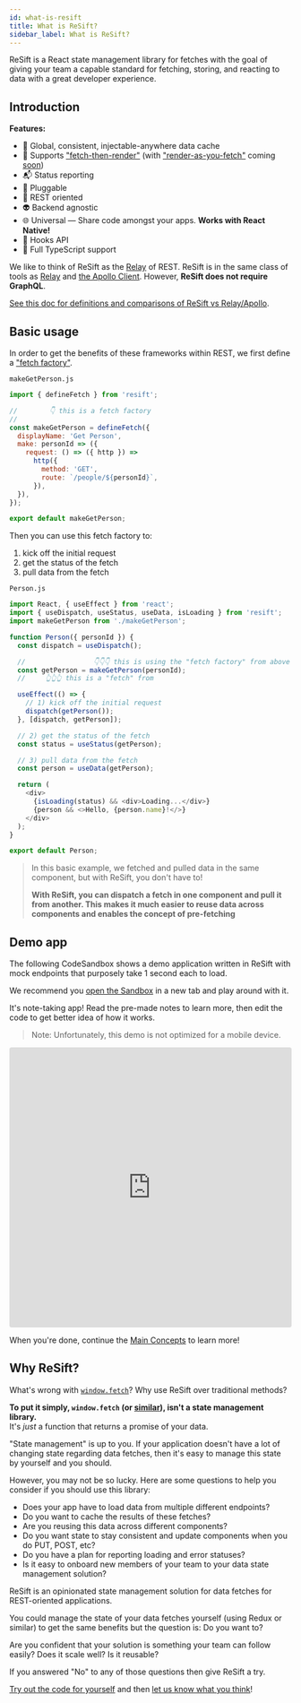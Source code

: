 ```yaml
---
id: what-is-resift
title: What is ReSift?
sidebar_label: What is ReSift?
---
```


ReSift is a React state management library for fetches with the goal of giving your team a capable standard for fetching, storing, and reacting to data with a great developer experience.

## Introduction

**Features:**

- 💾 Global, consistent, injectable-anywhere data cache
- 🔄 Supports ["fetch-then-render"](https://reactjs.org/docs/concurrent-mode-suspense.html#approach-2-fetch-then-render-not-using-suspense) (with ["render-as-you-fetch"](https://reactjs.org/docs/concurrent-mode-suspense.html#approach-3-render-as-you-fetch-using-suspense) coming [soon](https://github.com/JustSift/ReSift/issues/32))
- 📬 Status reporting
- 🔌 Pluggable
- 🔗 REST oriented
- 👽 Backend agnostic
- 🌐 Universal — Share code amongst your apps. **Works with React Native!**
- 🎣 Hooks API
- 🤝 Full TypeScript support

We like to think of ReSift as the [Relay](https://relay.dev/) of REST. ReSift is in the same class of tools as [Relay](https://relay.dev/) and [the Apollo Client](https://www.apollographql.com/docs/react/). However, **ReSift does not require GraphQL**.

[See this doc for definitions and comparisons of ReSift vs Relay/Apollo](../guides/resift-vs-apollo-relay.md).

## Basic usage

In order to get the benefits of these frameworks within REST, we first define a ["fetch factory"](../main-concepts/whats-a-fetch.md#defining-a-fetch).

`makeGetPerson.js`

```js
import { defineFetch } from 'resift';

//        👇 this is a fetch factory
//
const makeGetPerson = defineFetch({
  displayName: 'Get Person',
  make: personId => ({
    request: () => ({ http }) =>
      http({
        method: 'GET',
        route: `/people/${personId}`,
      }),
  }),
});

export default makeGetPerson;
```

Then you can use this fetch factory to:

1. kick off the initial request
2. get the status of the fetch
3. pull data from the fetch

`Person.js`

```js
import React, { useEffect } from 'react';
import { useDispatch, useStatus, useData, isLoading } from 'resift';
import makeGetPerson from './makeGetPerson';

function Person({ personId }) {
  const dispatch = useDispatch();

  //                 👇👇👇 this is using the "fetch factory" from above
  const getPerson = makeGetPerson(personId);
  //     👆👆👆 this is a "fetch" from

  useEffect(() => {
    // 1) kick off the initial request
    dispatch(getPerson());
  }, [dispatch, getPerson]);

  // 2) get the status of the fetch
  const status = useStatus(getPerson);

  // 3) pull data from the fetch
  const person = useData(getPerson);

  return (
    <div>
      {isLoading(status) && <div>Loading...</div>}
      {person && <>Hello, {person.name}!</>}
    </div>
  );
}

export default Person;
```

> In this basic example, we fetched and pulled data in the same component, but with ReSift, you don't have to!
>
> **With ReSift, you can dispatch a fetch in one component and pull it from another. This makes it much easier to reuse data across components and enables the concept of pre-fetching**

## Demo app

The following CodeSandbox shows a demo application written in ReSift with mock endpoints that purposely take 1 second each to load.

We recommend you <a href="https://codesandbox.io/s/resift-notes-xwp9r" target="_blank" rel="noopener noreferrer">open the Sandbox</a> in a new tab and play around with it.

It's note-taking app! Read the pre-made notes to learn more, then edit the code to get better idea of how it works.

> Note: Unfortunately, this demo is not optimized for a mobile device.

<iframe src="https://codesandbox.io/embed/resift-notes-xwp9r?fontsize=14"
  style="width:100%; height:500px; border:0; border-radius: 4px; overflow:hidden;"
  title="ReSift Notes"
  allow="geolocation; microphone; camera; midi; vr; accelerometer; gyroscope; payment; ambient-light-sensor; encrypted-media; usb"
  sandbox="allow-modals allow-forms allow-popups allow-scripts allow-same-origin"
></iframe>
<br />

When you're done, continue the [Main Concepts](../main-concepts/whats-a-fetch.md) to learn more!

## Why ReSift?

What's wrong with [`window.fetch`](https://developer.mozilla.org/en-US/docs/Web/API/Fetch_API)? Why use ReSift over traditional methods?

**To put it simply, `window.fetch` (or [similar](https://github.com/axios/axios)), isn't a state management library.**<br />
It's _just_ a function that returns a promise of your data.

"State management" is up to you. If your application doesn't have a lot of changing state regarding data fetches, then it's easy to manage this state by yourself and you should.

However, you may not be so lucky. Here are some questions to help you consider if you should use this library:

- Does your app have to load data from multiple different endpoints?
- Do you want to cache the results of these fetches?
- Are you reusing this data across different components?
- Do you want state to stay consistent and update components when you do PUT, POST, etc?
- Do you have a plan for reporting loading and error statuses?
- Is it easy to onboard new members of your team to your data state management solution?

ReSift is an opinionated state management solution for data fetches for REST-oriented applications.

You could manage the state of your data fetches yourself (using Redux or similar) to get the same benefits but the question is: Do you want to?

Are you confident that your solution is something your team can follow easily? Does it scale well? Is it reusable?

If you answered "No" to any of those questions then give ReSift a try.

<a href="https://codesandbox.io/s/resift-notes-xwp9r" target="_blank" rel="noopener noreferrer">Try out the code for yourself</a> and then [let us know what you think](https://forms.gle/YyajQnLXHFb1yunHA)!
